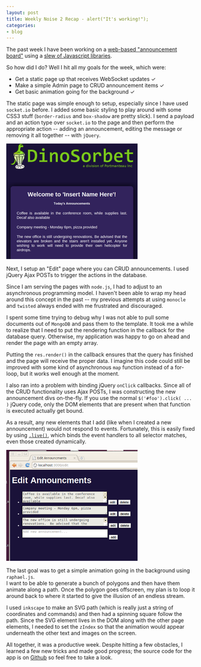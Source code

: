 ```yaml
---
layout: post
title: Weekly Noise 2 Recap - alert("It's working!");
categories:
- blog
---
```

The past week I have been working on a 
[web-based "announcement board"](http://swanson.github.com/blog/2010/10/31/weekly-noise-2-so-its-like-a-screensaver.html) 
using a [slew of Javascript libraries](http://swanson.github.com/blog/2010/11/03/sipping-the-nodejs-koolaid.html).

So how did I do? Well I hit all my goals for the week, which were:  

 - Get a static page up that receives WebSocket updates ✓  
 - Make a simple Admin page to CRUD announcement items ✓  
 - Get basic animation going for the background ✓

The static page was simple enough to setup, especially since I have used `socket.io` 
before.  I added some basic styling to play around with some CSS3 stuff (`border-radius` 
and `box-shadow` are pretty slick).  I send a payload and an action type over `socket.io` 
to the page and then perform the appropriate action -- adding an announcement, editing 
the message or removing it all together -- with `jQuery`.

[![](/static/week2-index-thumb.png)](/static/week2-index.png) 

Next, I setup an "Edit" page where you can CRUD announcements.  I used jQuery 
Ajax POSTs to trigger the actions in the database.

Since I am serving the pages with `node.js`, I had to adjust to an asynchronous programming 
model.  I haven't been able to wrap my head around this concept in the past -- my previous 
attempts at using `monocle` and `twisted` always ended with me frustrated and discouraged.  

I spent some time trying to debug why I was not able to pull some documents out of `MongoDB`
and pass them to the template.  It took me a while to realize that I need to put the 
rendering function in the callback for the database query.  Otherwise, my application was 
happy to go on ahead and render the page with an empty array.


Putting the `res.render()` in the callback ensures that the query has finished and the 
page will receive the proper data.  I imagine this code could still be improved with some 
kind of asynchronous `map` function instead of a for-loop, but it works well enough at the moment.


I also ran into a problem with binding jQuery `onClick` callbacks.  Since all of the CRUD functionality 
uses Ajax POSTs, I was constructing the new announcement divs on-the-fly.  If you use the 
normal `$('#foo').click( ... )` jQuery code, only the DOM elements that are present when that 
function is executed actually get bound.  

As a result, any new elements that I add (like when I 
created a new announcement) would not respond to events.  Fortunately, this is easily fixed by using 
[`.live()`](http://api.jquery.com/live/), which binds the event handlers to all selector matches, 
even those created dynamically.

![/static/week2-edit.png](/static/week2-edit.png) 

The last goal was to get a simple animation going in the background using `raphael.js`.  
I want to be able to generate a bunch of polygons and then have them animate along a path.
Once the polygon goes offscreen, my plan is to loop it around back to where it started to 
give the illusion of an endless stream.  

I used `inkscape` to make an SVG path (which is really just a string of coordinates and 
commands) and then had a spinning square follow the path.  Since the SVG element lives in 
the DOM along with the other page elements, I needed to set the `zIndex` so that the 
animation would appear underneath the other text and images on the screen.

All together, it was a productive week.  Despite hitting a few obstacles, I learned a 
few new tricks and made good progress; the source code for the app is on 
[Github](https://github.com/swanson/glorified-screensaver) so feel free to take a look.
